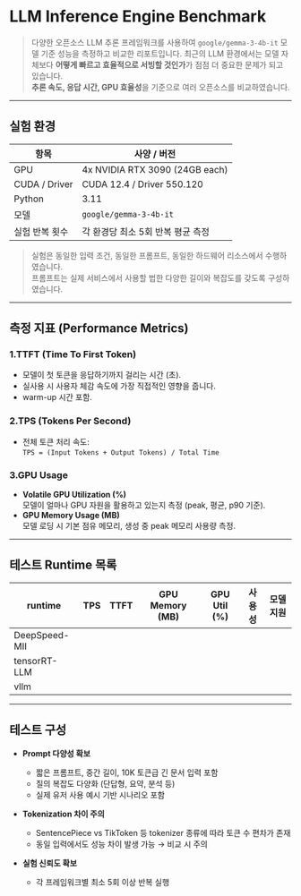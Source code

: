 # LLM Inference Engine Benchmark
> 다양한 오픈소스 LLM 추론 프레임워크를 사용하여 `google/gemma-3-4b-it` 모델 기준 성능을 측정하고 비교한 리포트입니다.
최근의 LLM 환경에서는 모델 자체보다 **어떻게 빠르고 효율적으로 서빙할 것인가**가 점점 더 중요한 문제가 되고 있습니다.  
**추론 속도, 응답 시간, GPU 효율성**을 기준으로 여러 오픈소스를 비교하였습니다.

---

## 실험 환경

| 항목             | 사양 / 버전                      |
|------------------|----------------------------------|
| GPU              | 4x NVIDIA RTX 3090 (24GB each)   |
| CUDA / Driver    | CUDA 12.4 / Driver 550.120       |
| Python           | 3.11                             |
| 모델             | `google/gemma-3-4b-it`           |
| 실험 반복 횟수   | 각 환경당 최소 5회 반복 평균 측정 |

> 실험은 동일한 입력 조건, 동일한 프롬프트, 동일한 하드웨어 리소스에서 수행하였습니다.  
> 프롬프트는 실제 서비스에서 사용할 법한 다양한 길이와 복잡도를 갖도록 구성하였습니다.

---

## 측정 지표 (Performance Metrics)

### 1.TTFT (Time To First Token)

- 모델이 첫 토큰을 응답하기까지 걸리는 시간 (초).
- 실사용 시 사용자 체감 속도에 가장 직접적인 영향을 줍니다.
- warm-up 시간 포함.

### 2.TPS (Tokens Per Second)

- 전체 토큰 처리 속도:  
  `TPS = (Input Tokens + Output Tokens) / Total Time`

### 3.GPU Usage

- **Volatile GPU Utilization (%)**  
  모델이 얼마나 GPU 자원을 활용하고 있는지 측정 (peak, 평균, p90 기준).
- **GPU Memory Usage (MB)**  
  모델 로딩 시 기본 점유 메모리, 생성 중 peak 메모리 사용량 측정.

---

## 테스트 Runtime 목록

| runtime         | TPS | TTFT | GPU Memory (MB) | GPU Util (%) | 사용성 | 모델 지원 |
|-----------------|-----|------|------------------|---------------|--------|------------|
| DeepSpeed-MII   |     |      |                  |               |        |            |
| tensorRT-LLM    |     |      |                  |               |        |            |
| vllm            |     |      |                  |               |        |            |

---

## 테스트 구성

- **Prompt 다양성 확보**
  - 짧은 프롬프트, 중간 길이, 10K 토큰급 긴 문서 입력 포함
  - 질의 복잡도 다양화 (단답형, 요약, 분석 등)
  - 실제 유저 사용 예시 기반 시나리오 포함

- **Tokenization 차이 주의**
  - SentencePiece vs TikToken 등 tokenizer 종류에 따라 토큰 수 편차가 존재
  - 동일 입력에서도 성능 차이 발생 가능 → 비교 시 주의

- **실험 신뢰도 확보**
  - 각 프레임워크별 최소 5회 이상 반복 실행